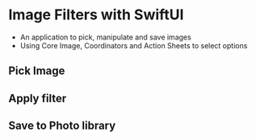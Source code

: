 # Image Filters with SwiftUI
- An application to pick, manipulate and save images
- Using Core Image, Coordinators and Action Sheets to select options
## Pick Image
## Apply filter
## Save to Photo library
